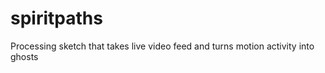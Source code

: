 spiritpaths
===========

Processing sketch that takes live video feed and turns motion activity into ghosts
